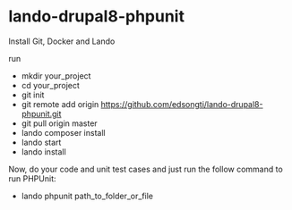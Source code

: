 # lando-drupal8-phpunit

Install Git, Docker and Lando

run 
- mkdir your_project
- cd your_project
- git init
- git remote add origin https://github.com/edsongti/lando-drupal8-phpunit.git
- git pull origin master
- lando composer install
- lando start
- lando install

Now, do your code and unit test cases and just run the follow command to run PHPUnit:
- lando phpunit path_to_folder_or_file
